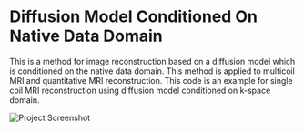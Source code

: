 # Diffusion Model Conditioned On Native Data Domain
This is a method for image reconstruction based on a diffusion model which is conditioned on the native data domain. This method is applied to multicoil MRI and quantitative MRI reconstruction. This code is an example for single coil MRI reconstruction using diffusion model conditioned on k-space domain. 

![Project Screenshot](./framwork.png)

